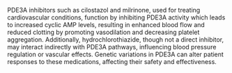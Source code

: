 PDE3A inhibitors such as cilostazol and milrinone, used for treating cardiovascular conditions, function by inhibiting PDE3A activity which leads to increased cyclic AMP levels, resulting in enhanced blood flow and reduced clotting by promoting vasodilation and decreasing platelet aggregation. Additionally, hydrochlorothiazide, though not a direct inhibitor, may interact indirectly with PDE3A pathways, influencing blood pressure regulation or vascular effects. Genetic variations in PDE3A can alter patient responses to these medications, affecting their safety and effectiveness.